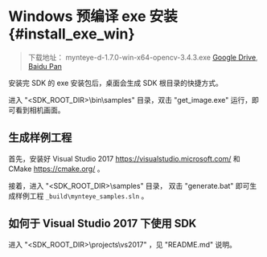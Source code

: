 # Windows 预编译 exe 安装 {#install_exe_win}

> 下载地址： mynteye-d-1.7.0-win-x64-opencv-3.4.3.exe [Google Drive](https://drive.google.com/file/d/1K_PZLjTNMn_cUbZBZ9S7KZhUwd67WvzC/view?usp=sharing), [Baidu Pan](https://pan.baidu.com/s/1NpjQwe6cpNp5Y8Z-59mcMQ)

安装完 SDK 的 exe 安装包后，桌面会生成 SDK 根目录的快捷方式。

进入 "<SDK_ROOT_DIR>\bin\samples" 目录，双击 "get_image.exe" 运行，即可看到相机画面。

## 生成样例工程

首先，安装好 Visual Studio 2017 <https://visualstudio.microsoft.com/> 和 CMake <https://cmake.org/> 。

接着，进入 "<SDK_ROOT_DIR>\samples" 目录， 双击 "generate.bat" 即可生成样例工程 `_build\mynteye_samples.sln` 。

## 如何于 Visual Studio 2017 下使用 SDK

进入 "<SDK_ROOT_DIR>\projects\vs2017" ，见 "README.md" 说明。
